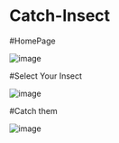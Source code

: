 # Catch-Insect

#HomePage

![image](https://github.com/chaudharysumit001/Catch-Insect/assets/86030135/38d140a1-017e-4350-a7b0-44d15fe44778)

#Select Your Insect

![image](https://github.com/chaudharysumit001/Catch-Insect/assets/86030135/688709d9-b580-4cd2-9119-3e87ee32004f)

#Catch them 

![image](https://github.com/chaudharysumit001/Catch-Insect/assets/86030135/25948565-7cbe-46f0-817b-9489ddb3acf4)

